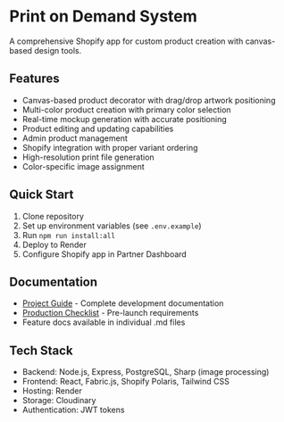 # Print on Demand System

A comprehensive Shopify app for custom product creation with canvas-based design tools.

## Features
- Canvas-based product decorator with drag/drop artwork positioning
- Multi-color product creation with primary color selection
- Real-time mockup generation with accurate positioning
- Product editing and updating capabilities
- Admin product management
- Shopify integration with proper variant ordering
- High-resolution print file generation
- Color-specific image assignment

## Quick Start
1. Clone repository
2. Set up environment variables (see `.env.example`)
3. Run `npm run install:all`
4. Deploy to Render
5. Configure Shopify app in Partner Dashboard

## Documentation
- [Project Guide](CLAUDE.md) - Complete development documentation
- [Production Checklist](shopify-app-to-do-list.md) - Pre-launch requirements
- Feature docs available in individual .md files

## Tech Stack
- Backend: Node.js, Express, PostgreSQL, Sharp (image processing)
- Frontend: React, Fabric.js, Shopify Polaris, Tailwind CSS
- Hosting: Render
- Storage: Cloudinary
- Authentication: JWT tokens